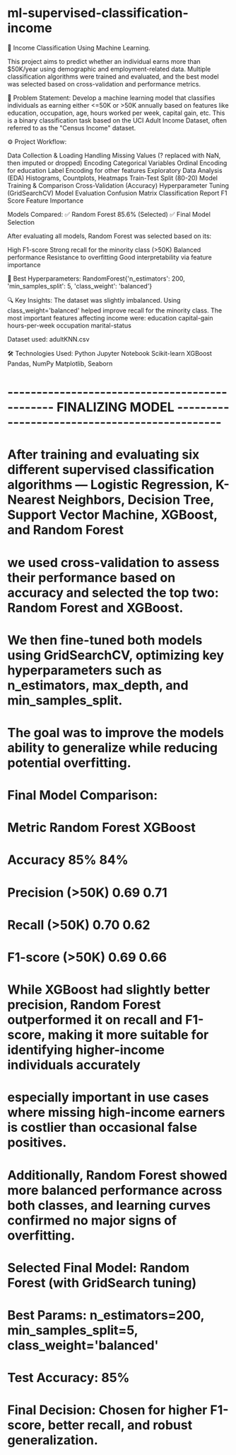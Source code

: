 # ml-supervised-classification-income

🧠 Income Classification Using Machine Learning.

This project aims to predict whether an individual earns more than $50K/year using demographic and employment-related data. Multiple classification algorithms were trained and evaluated, and the best model was selected based on cross-validation and performance metrics.

📌 Problem Statement:
Develop a machine learning model that classifies individuals as earning either <=50K or >50K annually based on features like education, occupation, age, hours worked per week, capital gain, etc.
This is a binary classification task based on the UCI Adult Income Dataset, often referred to as the "Census Income" dataset.

⚙️ Project Workflow:

Data Collection & Loading
Handling Missing Values (? replaced with NaN, then imputed or dropped)
Encoding Categorical Variables
Ordinal Encoding for education
Label Encoding for other features
Exploratory Data Analysis (EDA)
Histograms, Countplots, Heatmaps
Train-Test Split (80-20)
Model Training & Comparison
Cross-Validation (Accuracy)
Hyperparameter Tuning (GridSearchCV)
Model Evaluation
Confusion Matrix
Classification Report
F1 Score
Feature Importance

Models Compared:
✅ Random Forest	85.6% (Selected)
✅ Final Model Selection

After evaluating all models, Random Forest was selected based on its:

High F1-score
Strong recall for the minority class (>50K)
Balanced performance
Resistance to overfitting
Good interpretability via feature importance

🎯 Best Hyperparameters:
RandomForest{'n_estimators': 200, 'min_samples_split': 5, 'class_weight': 'balanced'}


🔍 Key Insights:
The dataset was slightly imbalanced. Using class_weight='balanced' helped improve recall for the minority class.
The most important features affecting income were:
education
capital-gain
hours-per-week
occupation
marital-status

Dataset used: adultKNN.csv

🛠️ Technologies Used:
Python
Jupyter Notebook
Scikit-learn
XGBoost
Pandas, NumPy
Matplotlib, Seaborn

# ---------------------------------------------- FINALIZING MODEL ----------------------------------------------

# After training and evaluating six different supervised classification algorithms — Logistic Regression, K-Nearest Neighbors, Decision Tree, Support Vector Machine, XGBoost, and Random Forest
# we used cross-validation to assess their performance based on accuracy and selected the top two: Random Forest and XGBoost.

# We then fine-tuned both models using GridSearchCV, optimizing key hyperparameters such as n_estimators, max_depth, and min_samples_split. 
# The goal was to improve the models ability to generalize while reducing potential overfitting.

# Final Model Comparison:
# Metric	         Random Forest	  XGBoost
# Accuracy	            85%	         84%
# Precision (>50K)    	0.69	       0.71
# Recall (>50K)	        0.70	       0.62
# F1-score (>50K)	      0.69	       0.66

# While XGBoost had slightly better precision, Random Forest outperformed it on recall and F1-score, making it more suitable for identifying higher-income individuals accurately 
# especially important in use cases where missing high-income earners is costlier than occasional false positives.

# Additionally, Random Forest showed more balanced performance across both classes, and learning curves confirmed no major signs of overfitting.

# Selected Final Model: Random Forest (with GridSearch tuning)
# Best Params: n_estimators=200, min_samples_split=5, class_weight='balanced'

# Test Accuracy: 85%

# Final Decision: Chosen for higher F1-score, better recall, and robust generalization.

